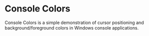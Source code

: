 <h1>Console Colors</h1>
Console Colors is a simple demonstration of cursor positioning and background/foreground colors in Windows console applications.
